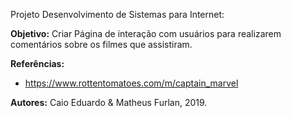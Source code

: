 Projeto Desenvolvimento de Sistemas para Internet:

**Objetivo:** Criar Página de interação com usuários para realizarem comentários sobre os filmes que assistiram.

**Referências:**

- https://www.rottentomatoes.com/m/captain_marvel

**Autores:** Caio Eduardo & Matheus Furlan, 2019.